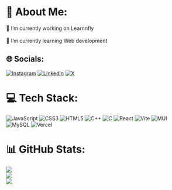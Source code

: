 # 💫 About Me:
🔭 I’m currently working on Learnnfly<br><br>🌱 I’m currently learning Web development


## 🌐 Socials:
[![Instagram](https://img.shields.io/badge/Instagram-%23E4405F.svg?logo=Instagram&logoColor=white)](https://instagram.com/the_colourush/) [![LinkedIn](https://img.shields.io/badge/LinkedIn-%230077B5.svg?logo=linkedin&logoColor=white)](https://linkedin.com/in/muskan-b95b9025b/) [![X](https://img.shields.io/badge/X-black.svg?logo=X&logoColor=white)](https://x.com/muskan02_19) 

# 💻 Tech Stack:
![JavaScript](https://img.shields.io/badge/javascript-%23323330.svg?style=for-the-badge&logo=javascript&logoColor=%23F7DF1E) ![CSS3](https://img.shields.io/badge/css3-%231572B6.svg?style=for-the-badge&logo=css3&logoColor=white) ![HTML5](https://img.shields.io/badge/html5-%23E34F26.svg?style=for-the-badge&logo=html5&logoColor=white) ![C++](https://img.shields.io/badge/c++-%2300599C.svg?style=for-the-badge&logo=c%2B%2B&logoColor=white) ![C](https://img.shields.io/badge/c-%2300599C.svg?style=for-the-badge&logo=c&logoColor=white) ![React](https://img.shields.io/badge/react-%2320232a.svg?style=for-the-badge&logo=react&logoColor=%2361DAFB) ![Vite](https://img.shields.io/badge/vite-%23646CFF.svg?style=for-the-badge&logo=vite&logoColor=white) ![MUI](https://img.shields.io/badge/MUI-%230081CB.svg?style=for-the-badge&logo=mui&logoColor=white) ![MySQL](https://img.shields.io/badge/mysql-4479A1.svg?style=for-the-badge&logo=mysql&logoColor=white) ![Vercel](https://img.shields.io/badge/vercel-%23000000.svg?style=for-the-badge&logo=vercel&logoColor=white)
# 📊 GitHub Stats:
![](https://github-readme-stats.vercel.app/api?username=Muskan1009&theme=highcontrast&hide_border=true&include_all_commits=true&count_private=false)<br/>
![](https://github-readme-streak-stats.herokuapp.com/?user=Muskan1009&theme=highcontrast&hide_border=true)<br/>
![](https://github-readme-stats.vercel.app/api/top-langs/?username=Muskan1009&theme=highcontrast&hide_border=true&include_all_commits=true&count_private=false&layout=compact)

